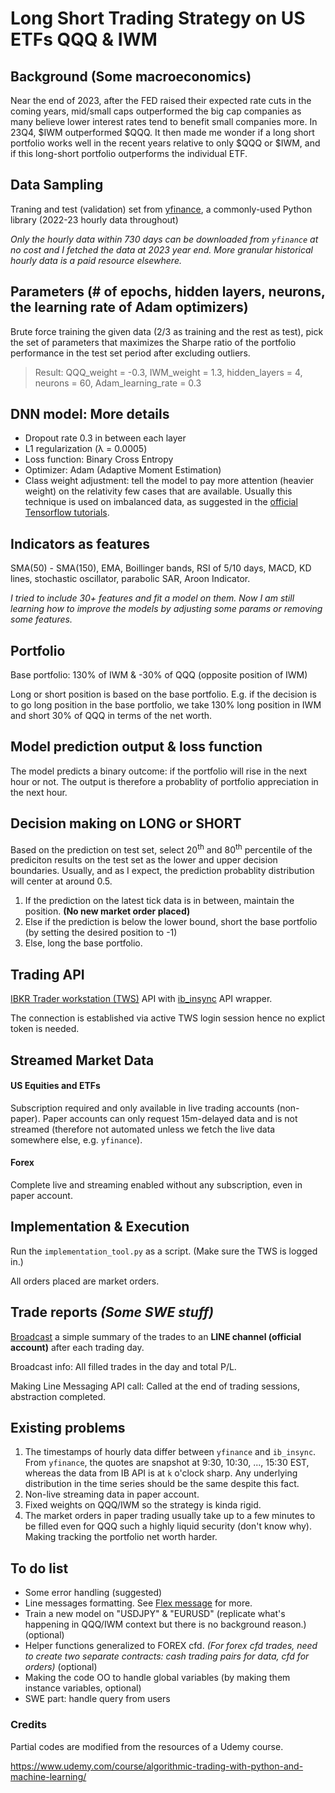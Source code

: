 # Long Short Trading Strategy on US ETFs QQQ & IWM

## Background (Some macroeconomics)
Near the end of 2023, after the FED raised their expected rate cuts in the coming years, mid/small caps outperformed the big cap companies as many believe lower interest rates tend to benefit small companies more. In 23Q4, $IWM outperformed $QQQ. It then made me wonder if a long short portfolio works well in the recent years relative to only $QQQ or $IWM, and if this long-short portfolio outperforms the individual ETF.

## Data Sampling
Traning and test (validation) set from [yfinance](https://pypi.org/project/yfinance/), a commonly-used Python library (2022-23 hourly data throughout)

_Only the hourly data within 730 days can be downloaded from `yfinance` at no cost and I fetched the data at 2023 year end. More granular historical hourly data is a paid resource elsewhere._

## Parameters (# of epochs, hidden layers, neurons, the learning rate of Adam optimizers)
Brute force training the given data (2/3 as training and the rest as test), pick the set of parameters that maximizes the Sharpe ratio of the portfolio performance in the test set period after excluding outliers.
> Result: QQQ_weight = -0.3, IWM_weight = 1.3, hidden_layers = 4, neurons = 60, Adam_learning_rate = 0.3

## DNN model: More details
- Dropout rate 0.3 in between each layer
- L1 regularization (λ = 0.0005)
- Loss function: Binary Cross Entropy
- Optimizer: Adam (Adaptive Moment Estimation)
- Class weight adjustment: tell the model to pay more attention (heavier weight) on the relativity few cases that are available. Usually this technique is used on imbalanced data, as suggested in the [official Tensorflow tutorials](https://www.tensorflow.org/tutorials/structured_data/imbalanced_data#class_weights).

## Indicators as features 
SMA(50) - SMA(150), EMA, Boillinger bands, RSI of 5/10 days, MACD, KD lines, stochastic oscillator, parabolic SAR, Aroon Indicator.

_I tried to include 30+ features and fit a model on them. Now I am still learning how to improve the models by adjusting some params or removing some features._

## Portfolio
Base portfolio: 130% of IWM & -30% of QQQ (opposite position of IWM)

Long or short position is based on the base portfolio. E.g. if the decision is to go long position in the base portfolio, we take 130% long position in IWM and short 30% of QQQ in terms of the net worth.

## Model prediction output & loss function
The model predicts a binary outcome: if the portfolio will rise in the next hour or not. The output is therefore a probablity of portfolio appreciation in the next hour.

## Decision making on LONG or SHORT
Based on the prediction on test set, select 20<sup>th</sup> and 80<sup>th</sup> percentile of the prediciton results on the test set as the lower and upper decision boundaries. Usually, and as I expect, the prediction probablity distribution will center at around 0.5.
1. If the prediction on the latest tick data is in between, maintain the position. **(No new market order placed)**
2. Else if the prediction is below the lower bound, short the base portfolio (by setting the desired position to -1)
3. Else, long the base portfolio.

## Trading API
[IBKR Trader workstation (TWS)](https://www.interactivebrokers.com/en/trading/tws.php) API with [ib_insync](https://pypi.org/project/ib-insync/) API wrapper.

The connection is established via active TWS login session hence no explict token is needed.

## Streamed Market Data
#### US Equities and ETFs
Subscription required and only available in live trading accounts (non-paper). Paper accounts can only request 15m-delayed data and is not streamed (therefore not automated unless we fetch the live data somewhere else, e.g. `yfinance`).
#### Forex
Complete live and streaming enabled without any subscription, even in paper account.

## Implementation & Execution
Run the `implementation_tool.py` as a script. (Make sure the TWS is logged in.)

All orders placed are market orders.

## Trade reports _(Some SWE stuff)_
[Broadcast](https://developers.line.biz/en/reference/messaging-api/#send-broadcast-message) a simple summary of the trades to an **LINE channel (official account)** after each trading day.

Broadcast info: All filled trades in the day and total P/L.

Making Line Messaging API call: Called at the end of trading sessions, abstraction completed.

## Existing problems
1. The timestamps of hourly data differ between `yfinance` and `ib_insync`. From `yfinance`, the quotes are snapshot at 9:30, 10:30, ..., 15:30 EST, whereas the data from IB API is at `k` o'clock sharp. Any underlying distribution in the time series should be the same despite this fact.
2. Non-live streaming data in paper account.
3. Fixed weights on QQQ/IWM so the strategy is kinda rigid.
4. The market orders in paper trading usually take up to a few minutes to be filled even for QQQ such a highly liquid security (don't know why). Making tracking the portfolio net worth harder. 

## To do list
- Some error handling (suggested)
- Line messages formatting. See [Flex message](https://developers.line.biz/en/docs/messaging-api/flex-message-elements/) for more.
- Train a new model on "USDJPY" & "EURUSD" (replicate what's happening in QQQ/IWM context but there is no background reason.) (optional)
- Helper functions generalized to FOREX cfd. _(For forex cfd trades, need to create two separate contracts: cash trading pairs for data, cfd for orders)_ (optional)
- Making the code OO to handle global variables (by making them instance variables, optional)
- SWE part: handle query from users

### Credits
Partial codes are modified from the resources of a Udemy course.

https://www.udemy.com/course/algorithmic-trading-with-python-and-machine-learning/
